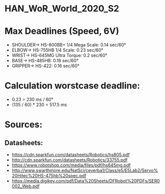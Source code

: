 # HAN_WoR_World_2020_S2



# Max Deadlines (Speed, 6V)

- SHOULDER-> HS-800BB+ 1/4 Mega Scale: 0.14 sec/60°
- ELBOW-> HS-755HB 1/4 Scale: 0.23 sec/60°
- WRIST-> HS-645MG Ultra Torque: 0.2 sec/60°
- BASE-> HS-485HB: 0.18 sec/60°
- GRIPPER-> HS-422: 0.16 sec/60° 

# Calculation worstcase deadline: 
- 0.23 = 230 ms / 60°
- (135 / 60) * 230 = 517.5 ms


# Sources: 

## Datasheets:
- https://cdn.sparkfun.com/datasheets/Robotics/hs805.pdf
- http://cdn.sparkfun.com/datasheets/Robotics/33755.pdf
- https://www.robotshop.com/media/files/pdf/hs645mg.pdf
- http://www.swarthmore.edu/NatSci/ceverba1/Class/e5/E5Lab2/Servo%20Hitec%20HS-475hb%20spec.pdf
- https://media.digikey.com/pdf/Data%20Sheets/DFRobot%20PDFs/SER0002_Web.pdf

